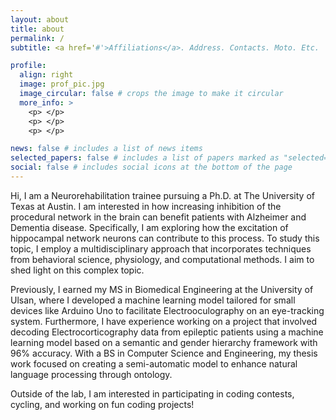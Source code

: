```yaml
---
layout: about
title: about
permalink: /
subtitle: <a href='#'>Affiliations</a>. Address. Contacts. Moto. Etc.

profile:
  align: right
  image: prof_pic.jpg
  image_circular: false # crops the image to make it circular
  more_info: >
    <p> </p>
    <p> </p>
    <p> </p>

news: false # includes a list of news items
selected_papers: false # includes a list of papers marked as "selected={true}"
social: false # includes social icons at the bottom of the page
---
```


Hi, I am a Neurorehabilitation trainee pursuing a Ph.D. at The University of Texas at Austin. I am interested in how increasing inhibition of the procedural network in the brain can benefit patients with Alzheimer and Dementia disease. Specifically, I am exploring how the excitation of hippocampal network neurons can contribute to this process. To study this topic, I employ a multidisciplinary approach that incorporates techniques from behavioral science, physiology, and computational methods. I aim to shed light on this complex topic.

Previously, I earned my MS in Biomedical Engineering at the University of Ulsan, where I developed a machine learning model tailored for small devices like Arduino Uno to facilitate Electrooculography on an eye-tracking system. Furthermore, I have experience working on a project that involved decoding Electrocorticography data from epileptic patients using a machine learning model based on a semantic and gender hierarchy framework with 96% accuracy. With a BS in Computer Science and Engineering, my thesis work focused on creating a semi-automatic model to enhance natural language processing through ontology.

Outside of the lab, I am interested in participating in coding contests, cycling, and working on fun coding projects!
